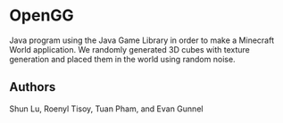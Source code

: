 # OpenGG

Java program using the Java Game Library in order to make a Minecraft World application. We randomly generated 3D cubes with texture generation and placed them in the world using random noise.

## Authors

Shun Lu, Roenyl Tisoy, Tuan Pham, and Evan Gunnel
